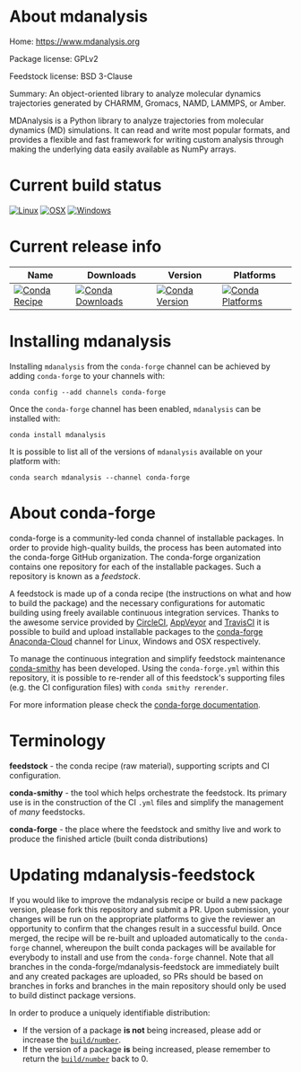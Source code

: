 About mdanalysis
================

Home: https://www.mdanalysis.org

Package license: GPLv2

Feedstock license: BSD 3-Clause

Summary: An object-oriented library to analyze molecular dynamics trajectories generated by CHARMM, Gromacs, NAMD, LAMMPS, or Amber.

MDAnalysis is a Python library to analyze trajectories from molecular
dynamics (MD) simulations. It can read and write most popular formats, and
provides a flexible and fast framework for writing custom analysis through
making the underlying data easily available as NumPy arrays.


Current build status
====================

[![Linux](https://img.shields.io/circleci/project/github/conda-forge/mdanalysis-feedstock/master.svg?label=Linux)](https://circleci.com/gh/conda-forge/mdanalysis-feedstock)
[![OSX](https://img.shields.io/travis/conda-forge/mdanalysis-feedstock/master.svg?label=macOS)](https://travis-ci.org/conda-forge/mdanalysis-feedstock)
[![Windows](https://img.shields.io/appveyor/ci/conda-forge/mdanalysis-feedstock/master.svg?label=Windows)](https://ci.appveyor.com/project/conda-forge/mdanalysis-feedstock/branch/master)

Current release info
====================

| Name | Downloads | Version | Platforms |
| --- | --- | --- | --- |
| [![Conda Recipe](https://img.shields.io/badge/recipe-mdanalysis-green.svg)](https://anaconda.org/conda-forge/mdanalysis) | [![Conda Downloads](https://img.shields.io/conda/dn/conda-forge/mdanalysis.svg)](https://anaconda.org/conda-forge/mdanalysis) | [![Conda Version](https://img.shields.io/conda/vn/conda-forge/mdanalysis.svg)](https://anaconda.org/conda-forge/mdanalysis) | [![Conda Platforms](https://img.shields.io/conda/pn/conda-forge/mdanalysis.svg)](https://anaconda.org/conda-forge/mdanalysis) |

Installing mdanalysis
=====================

Installing `mdanalysis` from the `conda-forge` channel can be achieved by adding `conda-forge` to your channels with:

```
conda config --add channels conda-forge
```

Once the `conda-forge` channel has been enabled, `mdanalysis` can be installed with:

```
conda install mdanalysis
```

It is possible to list all of the versions of `mdanalysis` available on your platform with:

```
conda search mdanalysis --channel conda-forge
```


About conda-forge
=================

conda-forge is a community-led conda channel of installable packages.
In order to provide high-quality builds, the process has been automated into the
conda-forge GitHub organization. The conda-forge organization contains one repository
for each of the installable packages. Such a repository is known as a *feedstock*.

A feedstock is made up of a conda recipe (the instructions on what and how to build
the package) and the necessary configurations for automatic building using freely
available continuous integration services. Thanks to the awesome service provided by
[CircleCI](https://circleci.com/), [AppVeyor](https://www.appveyor.com/)
and [TravisCI](https://travis-ci.org/) it is possible to build and upload installable
packages to the [conda-forge](https://anaconda.org/conda-forge)
[Anaconda-Cloud](https://anaconda.org/) channel for Linux, Windows and OSX respectively.

To manage the continuous integration and simplify feedstock maintenance
[conda-smithy](https://github.com/conda-forge/conda-smithy) has been developed.
Using the ``conda-forge.yml`` within this repository, it is possible to re-render all of
this feedstock's supporting files (e.g. the CI configuration files) with ``conda smithy rerender``.

For more information please check the [conda-forge documentation](https://conda-forge.org/docs/).

Terminology
===========

**feedstock** - the conda recipe (raw material), supporting scripts and CI configuration.

**conda-smithy** - the tool which helps orchestrate the feedstock.
                   Its primary use is in the construction of the CI ``.yml`` files
                   and simplify the management of *many* feedstocks.

**conda-forge** - the place where the feedstock and smithy live and work to
                  produce the finished article (built conda distributions)


Updating mdanalysis-feedstock
=============================

If you would like to improve the mdanalysis recipe or build a new
package version, please fork this repository and submit a PR. Upon submission,
your changes will be run on the appropriate platforms to give the reviewer an
opportunity to confirm that the changes result in a successful build. Once
merged, the recipe will be re-built and uploaded automatically to the
`conda-forge` channel, whereupon the built conda packages will be available for
everybody to install and use from the `conda-forge` channel.
Note that all branches in the conda-forge/mdanalysis-feedstock are
immediately built and any created packages are uploaded, so PRs should be based
on branches in forks and branches in the main repository should only be used to
build distinct package versions.

In order to produce a uniquely identifiable distribution:
 * If the version of a package **is not** being increased, please add or increase
   the [``build/number``](https://conda.io/docs/user-guide/tasks/build-packages/define-metadata.html#build-number-and-string).
 * If the version of a package **is** being increased, please remember to return
   the [``build/number``](https://conda.io/docs/user-guide/tasks/build-packages/define-metadata.html#build-number-and-string)
   back to 0.
